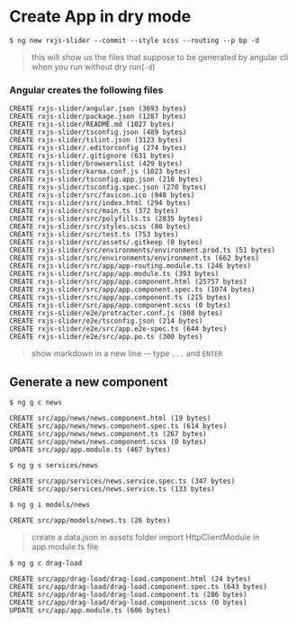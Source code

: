 # Create App in dry mode

`$ ng new rxjs-slider --commit --style scss --routing --p bp -d`

> this will show us the files that suppose to be generated by angular cli when you run without dry run(`-d`)

### Angular creates the following files

    CREATE rxjs-slider/angular.json (3693 bytes)
    CREATE rxjs-slider/package.json (1287 bytes)
    CREATE rxjs-slider/README.md (1027 bytes)
    CREATE rxjs-slider/tsconfig.json (489 bytes)
    CREATE rxjs-slider/tslint.json (3123 bytes)
    CREATE rxjs-slider/.editorconfig (274 bytes)
    CREATE rxjs-slider/.gitignore (631 bytes)
    CREATE rxjs-slider/browserslist (429 bytes)
    CREATE rxjs-slider/karma.conf.js (1023 bytes)
    CREATE rxjs-slider/tsconfig.app.json (210 bytes)
    CREATE rxjs-slider/tsconfig.spec.json (270 bytes)
    CREATE rxjs-slider/src/favicon.ico (948 bytes)
    CREATE rxjs-slider/src/index.html (294 bytes)
    CREATE rxjs-slider/src/main.ts (372 bytes)
    CREATE rxjs-slider/src/polyfills.ts (2835 bytes)
    CREATE rxjs-slider/src/styles.scss (80 bytes)
    CREATE rxjs-slider/src/test.ts (753 bytes)
    CREATE rxjs-slider/src/assets/.gitkeep (0 bytes)
    CREATE rxjs-slider/src/environments/environment.prod.ts (51 bytes)
    CREATE rxjs-slider/src/environments/environment.ts (662 bytes)
    CREATE rxjs-slider/src/app/app-routing.module.ts (246 bytes)
    CREATE rxjs-slider/src/app/app.module.ts (393 bytes)
    CREATE rxjs-slider/src/app/app.component.html (25757 bytes)
    CREATE rxjs-slider/src/app/app.component.spec.ts (1074 bytes)
    CREATE rxjs-slider/src/app/app.component.ts (215 bytes)
    CREATE rxjs-slider/src/app/app.component.scss (0 bytes)
    CREATE rxjs-slider/e2e/protractor.conf.js (808 bytes)
    CREATE rxjs-slider/e2e/tsconfig.json (214 bytes)
    CREATE rxjs-slider/e2e/src/app.e2e-spec.ts (644 bytes)
    CREATE rxjs-slider/e2e/src/app.po.ts (300 bytes)

> show markdown in a new line -- type `...` and `ENTER`

## Generate a new component

`$ ng g c news`

    CREATE src/app/news/news.component.html (19 bytes)
    CREATE src/app/news/news.component.spec.ts (614 bytes)
    CREATE src/app/news/news.component.ts (267 bytes)
    CREATE src/app/news/news.component.scss (0 bytes)
    UPDATE src/app/app.module.ts (467 bytes)

`$ ng g s services/news`

    CREATE src/app/services/news.service.spec.ts (347 bytes)
    CREATE src/app/services/news.service.ts (133 bytes)

`$ ng g i models/news`

    CREATE src/app/models/news.ts (26 bytes)

> create a data.json in assets folder
> import HttpClientModule in app.module.ts file

`$ ng g c drag-load`

    CREATE src/app/drag-load/drag-load.component.html (24 bytes)
    CREATE src/app/drag-load/drag-load.component.spec.ts (643 bytes)
    CREATE src/app/drag-load/drag-load.component.ts (286 bytes)
    CREATE src/app/drag-load/drag-load.component.scss (0 bytes)
    UPDATE src/app/app.module.ts (606 bytes)
